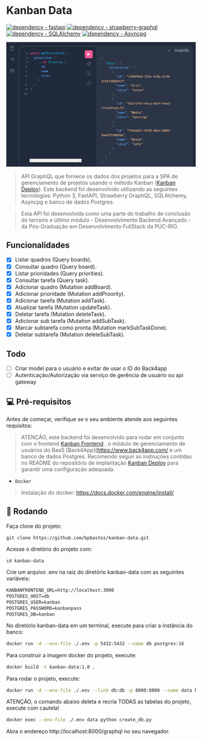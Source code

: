 # Kanban  Data 

[![dependency - fastapi](https://img.shields.io/badge/dependency-fastapi-blue)](https://pypi.org/project/fastapi)
[![dependency - strawberry-graphql](https://img.shields.io/badge/dependency-strawberry--graphql-blue)](https://pypi.org/project/strawberry-graphql)
[![dependency - SQLAlchemy](https://img.shields.io/badge/dependency-SQLAlchemy-blue)](https://pypi.org/project/SQLAlchemy)
[![dependency - Asyncpg](https://img.shields.io/badge/dependency-Asyncpg-blue)](https://pypi.org/project/Asyncpg)


<img src="screenshot/graphiql.png" alt="Tela principal">

> API GraphQL que fornece os dados dos projetos para a SPA de gerenciamento de projetos usando o método Kanban ([Kanban Deploy](https://github.com/bpbastos/kanban-deploy)). Este backend foi desenvolvido utilizando as seguintes tecnologias: Python 3, FastAPI, Strawberry GraphQL, SQLAlchemy, Asyncpg e banco de dados Postgres.

> Esta API foi desenvolvida como uma parte do trabalho de conclusão do terceiro e último módulo - Desenvolvimento Backend Avançado - da Pós-Graduação em Desenvolvimento FullStack da PUC-RIO. 


## Funcionalidades

- [x] Listar quadros (Query boards).
- [x] Consultar quadro (Query board).
- [x] Listar prioridades (Query priorities).
- [x] Consultar tarefa (Query task).
- [x] Adicionar quadro (Mutation addBoard).
- [x] Adicionar prioridade (Mutation addProority).
- [x] Adicionar tarefa (Mutation addTask).
- [x] Atualizar tarefa (Mutation updateTask).
- [x] Deletar tarefa (Mutation deleteTask).
- [x] Adicionar sub tarefa (Mutation addSubTask).
- [x] Marcar subtarefa como pronta (Mutation markSubTaskDone).
- [x] Deletar subtarefa (Mutation deleteSubTask).

## Todo

- [ ] Criar model para o usuário e evitar de usar o ID do Back4app
- [ ] Autenticação/Autorização via serviço de gerência de usuário ou api gateway

## 💻 Pré-requisitos

Antes de começar, verifique se o seu ambiente atende aos seguintes requisitos:

> ATENÇÃO, este backend foi desenvolvido para rodar em conjunto com o frontend [Kanban Frontend](https://github.com/bpbastos/kanban-frontend)
, o módulo de gerenciamento de usuários do BaaS [Back4App](https://www.back4app.com/ e um banco de dados Postgres. Recomendo seguir as instruções contidas no README do repositório de implantação [Kanban Deploy](https://github.com/bpbastos/kanban-deploy) para garantir uma configuração adequada.

* `Docker`

> Instalação do docker: https://docs.docker.com/engine/install/

## 🚀 Rodando

Faça clone do projeto:
```
git clone https://github.com/bpbastos/kanban-data.git
```

Acesse o diretório do projeto com:
```
cd kanban-data
```

Crie um arquivo .env na raiz do diretório kanban-data com as seguintes variáveis:

```env
KANBANFRONTEND_URL=http://localhost:3000
POSTGRES_HOST=db
POSTGRES_USER=kanban
POSTGRES_PASSWORD=kanbanpass
POSTGRES_DB=kanban
```

No diretório kanban-data em um terminal, execute para criar a instância do banco:
```sh
docker run -d --env-file ./.env -p 5432:5432 --name db postgres:16 
```

Para construir a imagem docker do projeto, execute:
```sh
docker build -t kanban-data:1.0 .
```

Para rodar o projeto, execute:
```sh
docker run -d --env-file ./.env --link db:db -p 8000:8000 --name data kanban-data:1.0 
```

ATENÇÃO, o comando abaixo deleta e recria TODAS as tabelas do projeto, execute com cautela!
```sh
docker exec --env-file ./.env data python create_db.py
```

Abra o endereço http://localhost:8000/graphql no seu navegador.